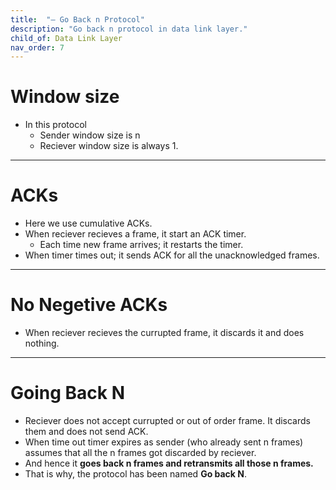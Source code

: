 ```yaml
---
title:  "‒ Go Back n Protocol"
description: "Go back n protocol in data link layer."
child_of: Data Link Layer
nav_order: 7
---
```


# Window size

- In this protocol
    - Sender window size is n
    - Reciever window size is always 1.

***

# ACKs

- Here we use cumulative ACKs.
- When reciever recieves a frame, it start an ACK timer.
    - Each time new frame arrives; it restarts the timer.
- When timer times out; it sends ACK for all the unacknowledged frames.

***

# No Negetive ACKs

- When reciever recieves the currupted frame, it discards it and does nothing.

***

# Going Back N

- Reciever does not accept currupted or out of order frame. It discards them and does not send ACK.
- When time out timer expires as sender (who already sent n frames) assumes that all the n frames got discarded by reciever.
- And hence it **goes back n frames and retransmits all those n frames.**
- That is why, the protocol has been named **Go back N**.



